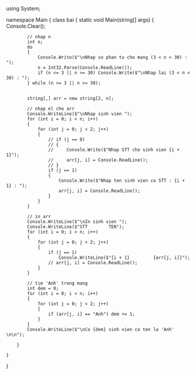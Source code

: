 ﻿using System;

namespace Main
{
    class bai
    {
        static void Main(string[] args)
        {
            Console.Clear();

            // nhap n
            int n;
            do
            {
                Console.Write($"\nNhap so phan tu cho mang (3 < n < 30) : ");
                n = Int32.Parse(Console.ReadLine());
                if (n <= 3 || n >= 30) Console.Write($"\nNhap lai (3 < n < 30) : ");
            } while (n <= 3 || n >= 30);


            string[,] arr = new string[2, n];

            // nhap el cho arr
            Console.WriteLine($"\nNhap sinh vien ");
            for (int i = 0; i < n; i++)
            {
                for (int j = 0; j < 2; j++)
                {
                    // if (j == 0)
                    // {
                    //     Console.Write($"Nhap STT cho sinh vien {i + 1}");
                    //     arr[j, i] = Console.ReadLine();
                    // }
                    if (j == 1)
                    {
                        Console.Write($"Nhap ten sinh vien co STT : {i + 1} : ");
                        arr[j, i] = Console.ReadLine();
                    }
                }
            }

            // in arr
            Console.WriteLine($"\nIn sinh vien ");
            Console.WriteLine($"STT        TEN");
            for (int i = 0; i < n; i++)
            {
                for (int j = 0; j < 2; j++)
                {
                    if (j == 1)
                        Console.WriteLine($"{i + 1}         {arr[j, i]}");
                    // arr[j, i] = Console.ReadLine();
                }
            }

            // tim 'Anh' trong mang
            int dem = 0;
            for (int i = 0; i < n; i++)
            {
                for (int j = 0; j < 2; j++)
                {
                    if (arr[j, i] == "Anh") dem += 1;
                }
            }
            Console.WriteLine($"\nCo {dem} sinh vien co ten la 'Anh' \n\n");

        }

    }
}

